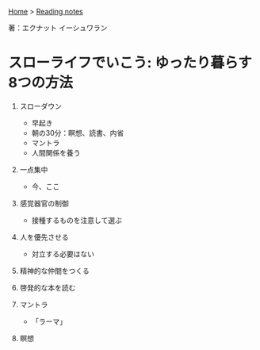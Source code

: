 <style>section h1 { color: #069; }</style>

[Home](/) > [Reading notes](/reading_notes/)

著：エクナット イーシュワラン

スローライフでいこう: ゆったり暮らす8つの方法
===

1. スローダウン
	* 早起き
	* 朝の30分：瞑想、読書、内省
	* マントラ
	* 人間関係を養う

2. 一点集中
	* 今、ここ

3. 感覚器官の制御
	* 接種するものを注意して選ぶ

4. 人を優先させる
	* 対立する必要はない

5. 精神的な仲間をつくる

6. 啓発的な本を読む

7. マントラ
	* 「ラーマ」

8. 瞑想
